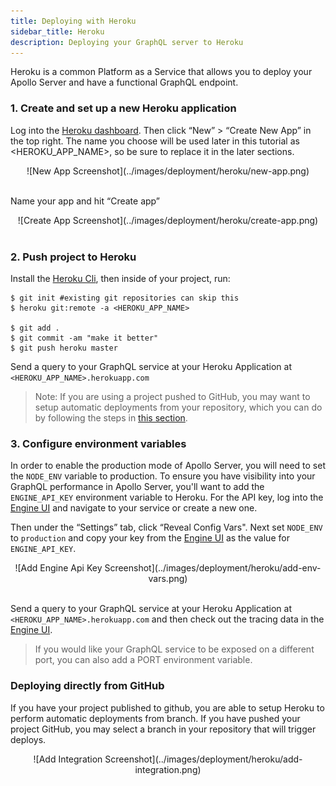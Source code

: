 ```yaml
---
title: Deploying with Heroku
sidebar_title: Heroku
description: Deploying your GraphQL server to Heroku
---
```


Heroku is a common Platform as a Service that allows you to deploy your Apollo Server and have a functional GraphQL endpoint.


<h3 id="configure-heroku" title="Configure Heroku">1. Create and set up a new Heroku application</h3>

Log into the [Heroku dashboard](https://dashboard.heroku.com/apps). Then click “New” > “Create New App” in the top right. The name you choose will be used later in this tutorial as <HEROKU_APP_NAME>, so be sure to replace it in the later sections.

<div style="text-align:center">
![New App Screenshot](../images/deployment/heroku/new-app.png)
<br></br>
</div>

Name your app and hit “Create app”

<div style="text-align:center">
![Create App Screenshot](../images/deployment/heroku/create-app.png)
<br></br>
</div>

<h3 id="deploy" title="Deploy with Heroku Push">2. Push project to Heroku</h3>

Install the [Heroku Cli](https://devcenter.heroku.com/articles/heroku-cli), then inside of your project, run:

```shell
$ git init #existing git repositories can skip this
$ heroku git:remote -a <HEROKU_APP_NAME>

$ git add .
$ git commit -am "make it better"
$ git push heroku master
```

Send a query to your GraphQL service at your Heroku Application at `<HEROKU_APP_NAME>.herokuapp.com`

> Note: If you are using a project pushed to GitHub, you may want to setup automatic deployments from your repository, which you can do by following the steps in [this section](#github-deploy).

<h3 id="env-vars" title="Environment variables">3. Configure environment variables</h3>

In order to enable the production mode of Apollo Server, you will need to set the `NODE_ENV` variable to production. To ensure you have visibility into your GraphQL performance in Apollo Server, you'll want to add the `ENGINE_API_KEY` environment variable to Heroku. For the API key, log into the [Engine UI](https://engine.apollographql.com) and navigate to your service or create a new one.

Then under the “Settings” tab, click “Reveal Config Vars". Next set `NODE_ENV` to `production` and copy your key from the [Engine UI](http://engine.apollographql.com/) as the value for `ENGINE_API_KEY`.

<div style="text-align:center">
![Add Engine Api Key Screenshot](../images/deployment/heroku/add-env-vars.png)
<br></br>
</div>

Send a query to your GraphQL service at your Heroku Application at `<HEROKU_APP_NAME>.herokuapp.com` and then check out the tracing data in the [Engine UI](http://engine.apollographql.com/).

> If you would like your GraphQL service to be exposed on a different port, you can also add a PORT environment variable.

<h3 id="github-deploy" title="Github Deploy">Deploying directly from GitHub</h3>

If you have your project published to github, you are able to setup Heroku to perform automatic deployments from branch. If you have pushed your project GitHub, you may select a branch in your repository that will trigger deploys.

<div style="text-align:center">
![Add Integration Screenshot](../images/deployment/heroku/add-integration.png)
<br></br>
</div>

